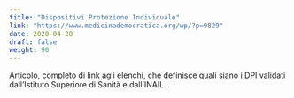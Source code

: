 ```yaml
---
title: "Dispositivi Protezione Individuale"
link: "https://www.medicinademocratica.org/wp/?p=9829"
date: 2020-04-28
draft: false
weight: 90
---
```


Articolo, completo di link agli elenchi, che definisce quali siano i DPI validati dall’Istituto Superiore di Sanità e dall’INAIL.